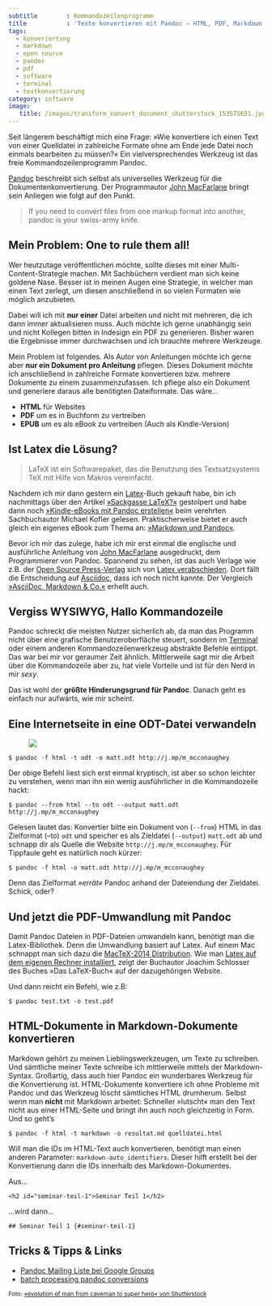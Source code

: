 ```yaml
---
subtitle        : Kommandozeilenprogramm
title           : 'Texte konvertieren mit Pandoc – HTML, PDF, Markdown, ODT und mehr&#8230;'
tags:
  - konveriertung
  - markdown
  - open source
  - pandoc
  - pdf
  - software
  - terminal
  - textkonvertierung
category: software
image:
   title: /images/transform_convert_document_shutterstock_153575651.jpg
---
```

Seit längerem beschäftigt mich eine Frage: »Wie konvertiere ich einen Text von einer Quelldatei in zahlreiche Formate ohne am Ende jede Datei noch einmals bearbeiten zu müssen?« Ein vielversprechendes Werkzeug ist das freie Kommandozeilenprogramm Pandoc.<!-- readmore -->

[Pandoc][1] beschreibt sich selbst als universelles Werkzeug für die Dokumentenkonvertierung. Der Programmautor [John MacFarlane][2] bringt sein Anliegen wie folgt auf den Punkt.

> If you need to convert files from one markup format into another, pandoc is your swiss-army knife. 

## Mein Problem: One to rule them all!

Wer heutzutage veröffentlichen möchte, sollte dieses mit einer Multi-Content-Strategie machen. Mit Sachbüchern verdient man sich keine goldene Nase. Besser ist in meinen Augen eine Strategie, in welcher man einen Text zerlegt, um diesen anschließend in so vielen Formaten wie möglich anzubieten.

Dabei will ich mit **nur einer** Datei arbeiten und nicht mit mehreren, die ich dann immer aktualisieren muss. Auch möchte ich gerne unabhängig sein und nicht Kollegen bitten in Indesign ein PDF zu generieren. Bisher waren die Ergebnisse immer durchwachsen und ich brauchte mehrere Werkzeuge.

Mein Problem ist folgendes. Als Autor von Anleitungen möchte ich gerne aber **nur ein Dokument pro Anleitung** pflegen. Dieses Dokument möchte ich anschließend in zahlreiche Formate konvertieren bzw. mehrere Dokumente zu einem zusammenzufassen. Ich pflege also ein Dokument und generiere daraus alle benötigten Dateiformate. Das wäre&#8230;

*   **HTML** für Websites
*   **PDF** um es in Buchform zu vertreiben
*   **EPUB** um es als eBook zu vertreiben (Auch als Kindle-Version)

## Ist Latex die Lösung?

> LaTeX ist ein Softwarepaket, das die Benutzung des Textsatzsystems TeX mit Hilfe von Makros vereinfacht. 

Nachdem ich mir dann gestern ein [Latex][3]-Buch gekauft habe, bin ich nachmittags über den Artikel [»Sackgasse LaTeX?«][4] gestolpert und habe dann noch [»Kindle-eBooks mit Pandoc erstellen«][5] beim verehrten Sachbuchautor Michael Kofler gelesen. Praktischerweise bietet er auch gleich ein eigenes eBook zum Thema an: [»Markdown und Pandoc«][6].

Bevor ich mir das zulege, habe ich mir erst einmal die englische und ausführliche Anleitung von [John MacFarlane][2] ausgedruckt, dem Programmierer von Pandoc. Spannend zu sehen, ist das auch Verlage wie z.B. der [Open Source Press-Verlag][7] sich von [Latex verabschieden][8]. Dort fällt die Entscheidung auf [Asciidoc][9], dass ich noch nicht kannte. Der Vergleich [»AsciiDoc, Markdown & Co.«][10] erhellt auch.

## Vergiss WYSIWYG, Hallo Kommandozeile

Pandoc schreckt die meisten Nutzer sicherlich ab, da man das Programm nicht über eine grafische Benutzeroberfläche steuert, sondern im [Terminal][11] oder einem anderen Kommandozeilenwerkzeug abstrakte Befehle eintippt. Das war bei mir vor geraumer Zeit ähnlich. Mittlerweile sagt mir die Arbeit über die Kommandozeile aber zu, hat viele Vorteile und ist für den Nerd in mir *sexy*.

Das ist wohl der **größte Hinderungsgrund für Pandoc**. Danach geht es einfach nur aufwärts, wie mir scheint.

## Eine Internetseite in eine ODT-Datei verwandeln

<figure>
  <img src="{{ '/images/pandoc-odt.png' | absolute_url }}">
</figure>

    $ pandoc -f html -t odt -o matt.odt http://j.mp/m_mcconaughey
    

Der obige Befehl liest sich erst einmal kryptisch, ist aber so schon leichter zu verstehen, wenn man ihn ein wenig ausführlicher in die Kommandozeile hackt:

    $ pandoc --from html --to odt --output matt.odt http://j.mp/m_mcconaughey
    

Gelesen lautet das: Konvertier bitte ein Dokument von (`--from`) HTML in das Zielformat (&#8211;to) `odt` und speicher es als Zieldatei (`--output`) `matt.odt` ab und schnapp dir als Quelle die Website `http://j.mp/m_mcconaughey`. Für Tippfaule geht es natürlich noch kürzer:

    $ pandoc -f html -o matt.odt http://j.mp/m_mcconaughey
    

Denn das Zielformat *»errät«* Pandoc anhand der Dateiendung der Zieldatei. Schick, oder?

## Und jetzt die PDF-Umwandlung mit Pandoc

Damit Pandoc Dateien in PDF-Dateien umwandeln kann, benötigt man die Latex-Bibliothek. Denn die Umwandlung basiert auf Latex. Auf einem Mac schnappt man sich dazu die [MacTeX-2014 Distribution][12]. Wie man [Latex auf dem eigenen Rechner installiert][13], zeigt der Buchautor Joachim Schlosser des Buches »Das LaTeX-Buch« auf der dazugehörigen Website.

Und dann reicht ein Befehl, wie z.B:

    $ pandoc test.txt -o test.pdf
    
## HTML-Dokumente in Markdown-Dokumente konvertieren

Markdown gehört zu meinen Lieblingswerkzeugen, um Texte zu schreiben. Und sämtliche meiner Texte schreibe ich mittlerweile mittels der Markdown-Syntax. Großartig, dass auch hier Pandoc ein wunderbares Werkzeug für die Konvertierung ist. HTML-Dokumente konvertiere ich ohne Probleme mit Pandoc und das Werkzeug löscht sämtliches HTML drumherum. Selbst wenn man **nicht** mit Markdown arbeitet: Schneller »lutscht« man den Text nicht aus einer HTML-Seite und bringt ihn auch noch gleichzeitig in Form. Und so geht&#8217;s

    $ pandoc -f html -t markdown -o resultat.md quelldatei.html
    

Will man die IDs im HTML-Text auch konvertieren, benötigt man einen anderen Parameter: `markdown-auto_identifiers`. Dieser hilft erstellt bei der Konvertierung dann die IDs innerhalb des Markdown-Dokumentes.

Aus&#8230;

    <h2 id="seminar-teil-1">Seminar Teil 1</h2>
    

&#8230;wird dann&#8230;

    ## Seminar Teil 1 {#seminar-teil-1}
    

## Tricks & Tipps & Links

*   [Pandoc Mailing Liste bei Google Groups][14]
*   [batch processing pandoc conversions][15]

<small>Foto: <a href="http://www.shutterstock.com/pic.mhtml?id=153575651&src=id">»evolution of man from caveman to super hero« von Shutterstock</a></small>

 [1]: http://johnmacfarlane.net/pandoc/
 [2]: http://johnmacfarlane.net/
 [3]: http://de.wikipedia.org/wiki/LaTeX
 [4]: http://kofler.info/blog/176/268/Sackgasse-LaTeX/
 [5]: http://kofler.info/blog/204/15/Kindle-eBooks-mit-Pandoc-erstellen/
 [6]: http://kofler.info/ebooks/markdown_pandoc/
 [7]: http://www.opensourcepress.de/
 [8]: http://www.opensourcepress.de/de/blog/2013/05/bye_bye_latex.php
 [9]: http://www.methods.co.nz/asciidoc/
 [10]: http://www.opensourcepress.de/de/blog/2013/05/asciidoc_markdown.php
 [11]: http://mo.phlow.de/terminal/
 [12]: https://tug.org/mactex/
 [13]: http://www.latexbuch.de/latex-apple-mac-os-x-installieren/
 [14]: https://groups.google.com/forum/#!forum/pandoc-discuss
 [15]: http://stackoverflow.com/questions/10323317/batch-processing-pandoc-conversions